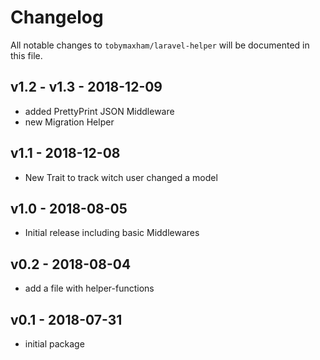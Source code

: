 # Changelog

All notable changes to `tobymaxham/laravel-helper` will be documented in this file.

## v1.2 - v1.3 - 2018-12-09

- added PrettyPrint JSON Middleware
- new Migration Helper

## v1.1 - 2018-12-08

- New Trait to track witch user changed a model

## v1.0 - 2018-08-05

- Initial release including basic Middlewares

## v0.2 - 2018-08-04

- add a file with helper-functions

## v0.1 - 2018-07-31

- initial package
